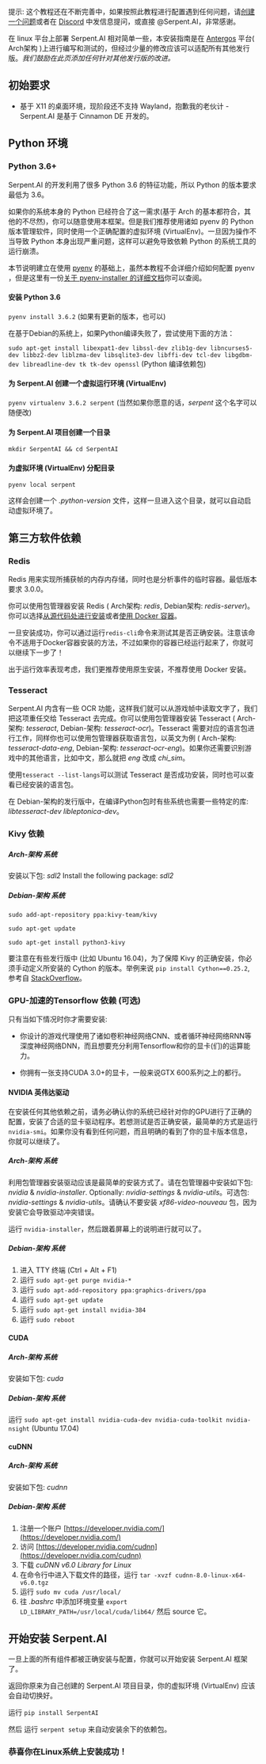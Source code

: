 提示: 这个教程还在不断完善中，如果按照此教程进行配置遇到任何问题，请[创建一个问题](https://github.com/SerpentAI/Serpent/issues/new)或者在 [Discord](https://discord.gg/9D5SuxH) 中发信息提问，或直接 @Serpent.AI，非常感谢。

在 linux 平台上部署 Serpent.AI 相对简单一些，本安装指南是在 [Antergos](https://antergos.com/) 平台( Arch架构 )上进行编写和测试的，但经过少量的修改应该可以适配所有其他发行版。_我们鼓励在此页添加任何针对其他发行版的改进。_

## 初始要求

* 基于 X11 的桌面环境，现阶段还不支持 Wayland，抱歉我的老伙计 - Serpent.AI 是基于 Cinnamon DE 开发的。

## Python 环境

### Python 3.6+

Serpent.AI 的开发利用了很多 Python 3.6 的特征功能，所以 Python 的版本要求最低为 3.6。

如果你的系统本身的 Python 已经符合了这一需求(基于 Arch 的基本都符合，其他的不尽然)，你可以随意使用本框架。但是我们推荐使用诸如 pyenv 的 Python 版本管理软件，同时使用一个正确配置的虚拟环境 (VirtualEnv)。一旦因为操作不当导致 Python 本身出现严重问题，这样可以避免导致依赖 Python 的系统工具的运行崩溃。

本节说明建立在使用 [pyenv](https://github.com/pyenv/pyenv) 的基础上，虽然本教程不会详细介绍如何配置 pyenv ，但是这里有一份[关于 pyenv-installer 的详细文档](https://github.com/pyenv/pyenv-installer)你可以查阅。

#### 安装 Python 3.6

`pyenv install 3.6.2` (如果有更新的版本，也可以)

在基于Debian的系统上，如果Python编译失败了，尝试使用下面的方法：

`sudo apt-get install libexpat1-dev libssl-dev zlib1g-dev libncurses5-dev libbz2-dev liblzma-dev libsqlite3-dev libffi-dev tcl-dev libgdbm-dev libreadline-dev tk tk-dev openssl` (Python 编译依赖包)

#### 为 Serpent.AI 创建一个虚拟运行环境 (VirtualEnv)

`pyenv virtualenv 3.6.2 serpent` (当然如果你愿意的话，_serpent_ 这个名字可以随便改)

#### 为 Serpent.AI 项目创建一个目录

`mkdir SerpentAI && cd SerpentAI`

#### 为虚拟环境 (VirtualEnv) 分配目录

`pyenv local serpent`

这样会创建一个 _.python-version_ 文件，这样一旦进入这个目录，就可以自动启动虚拟环境了。

## 第三方软件依赖

### Redis

Redis 用来实现所捕获帧的内存内存储，同时也是分析事件的临时容器。最低版本要求 3.0.0。

你可以使用包管理器安装 Redis ( Arch架构: _redis_, Debian架构: _redis-server_)。你可以选择[从源代码处进行安装](https://redis.io/download)或者[使用 Docker 容器](https://hub.docker.com/_/redis/)。

一旦安装成功，你可以通过运行`redis-cli`命令来测试其是否正确安装。注意该命令不适用于Docker容器安装的方法，不过如果你的容器已经运行起来了，你就可以继续下一步了！

出于运行效率表现考虑，我们更推荐使用原生安装，不推荐使用 Docker 安装。


### Tesseract

Serpent.AI 内含有一些 OCR 功能，这样我们就可以从游戏帧中读取文字了，我们把这项重任交给 Tesseract 去完成。你可以使用包管理器安装 Tesseract ( Arch-架构: _tesseract_, Debian-架构: _tesseract-ocr_)。Tesseract 需要对应的语言包进行工作，同样你也可以使用包管理器获取语言包，以英文为例  ( Arch-架构: _tesseract-data-eng_, Debian-架构: _tesseract-ocr-eng_)。如果你还需要识别游戏中的其他语言，比如中文，那么就把 _eng_ 改成 _chi_sim_。

使用`tesseract --list-langs`可以测试 Tesseract 是否成功安装，同时也可以查看已经安装的语言包。

在 Debian-架构的发行版中，在编译Python包时有些系统也需要一些特定的库: _libtesseract-dev libleptonica-dev_。


### Kivy 依赖

##### Arch-架构 系统

安装以下包: _sdl2_
Install the following package: _sdl2_

##### Debian-架构 系统

`sudo add-apt-repository ppa:kivy-team/kivy`

`sudo apt-get update`

`sudo apt-get install python3-kivy`

要注意在有些发行版中 (比如 Ubuntu 16.04)，为了保障 Kivy 的正确安装，你必须手动定义所安装的 Cython 的版本。举例来说 `pip install Cython==0.25.2`, 参考自 [StackOverflow](https://stackoverflow.com/questions/13485364/cant-install-kivy-cython-gcc-error)。

### GPU-加速的Tensorflow 依赖 (可选)

只有当如下情况时你才需要安装:

* 你设计的游戏代理使用了诸如卷积神经网络CNN、或者循环神经网络RNN等深度神经网络DNN，而且想要充分利用Tensorflow和你的显卡(们)的运算能力。


* 你拥有一张支持CUDA 3.0+的显卡，一般来说GTX 600系列之上的都行。

#### NVIDIA 英伟达驱动

在安装任何其他依赖之前，请务必确认你的系统已经针对你的GPU进行了正确的配置，安装了合适的显卡驱动程序。若想测试是否正确安装，最简单的方式是运行`nvidia-smi`。如果你没有看到任何问题，而且明确的看到了你的显卡版本信息，你就可以继续了。

##### Arch-架构 系统

利用包管理器安装驱动应该是最简单的安装方式了。请在包管理器中安装如下包: _nvidia_ & _nvidia-installer_. Optionally: _nvidia-settings_ & _nvidia-utils_。可选包: _nvidia-settings_ & _nvidia-utils_。请确认不要安装 _xf86-video-nouveau_ 包，因为安装它会导致驱动冲突错误。

运行 `nvidia-installer`，然后跟着屏幕上的说明进行就可以了。

##### Debian-架构 系统

1. 进入 TTY 终端 (Ctrl + Alt + F1)
2. 运行 `sudo apt-get purge nvidia-*`
3. 运行 `sudo apt-add-repository ppa:graphics-drivers/ppa`
4. 运行 `sudo apt-get update`
5. 运行 `sudo apt-get install nvidia-384`
6. 运行 `sudo reboot`

#### CUDA

##### Arch-架构 系统

安装如下包: _cuda_

##### Debian-架构 系统

运行 `sudo apt-get install nvidia-cuda-dev nvidia-cuda-toolkit nvidia-nsight` (Ubuntu 17.04)

#### cuDNN

##### Arch-架构 系统

安装如下包: _cudnn_

##### Debian-架构 系统

1. 注册一个账户 [https://developer.nvidia.com/](https://developer.nvidia.com/)
2. 访问 [https://developer.nvidia.com/cudnn](https://developer.nvidia.com/cudnn)
3. 下载 _cuDNN v6.0 Library for Linux_
4. 在命令行中进入下载文件的路径，运行 `tar -xvzf cudnn-8.0-linux-x64-v6.0.tgz`
5. 运行 `sudo mv cuda /usr/local/`
6. 往 _.bashrc_ 中添加环境变量 `export LD_LIBRARY_PATH=/usr/local/cuda/lib64/` 然后 source 它。

## 开始安装 Serpent.AI

一旦上面的所有组件都被正确安装与配置，你就可以开始安装 Serpent.AI 框架了。

返回你原来为自己创建的 Serpent.AI 项目目录，你的虚拟环境 (VirtualEnv) 应该会自动切换好。

运行 `pip install SerpentAI`

然后 运行 `serpent setup` 来自动安装余下的依赖包。

### 恭喜你在Linux系统上安装成功！